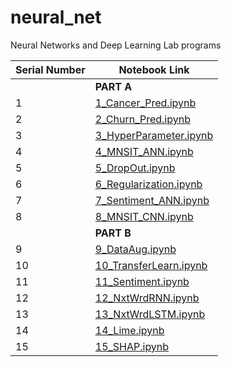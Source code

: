 # neural_net
Neural Networks and Deep Learning Lab  programs

| Serial Number | Notebook Link                                     |
|---------------|---------------------------------------------------|
||**PART A**|
| 1             | [1_Cancer_Pred.ipynb](./1_Cancer_Pred.ipynb)      |
| 2             | [2_Churn_Pred.ipynb](./2_Churn_Pred.ipynb)        |
| 3             | [3_HyperParameter.ipynb](./3_HyperParameter.ipynb)  |
| 4             | [4_MNSIT_ANN.ipynb](./4_MNSIT_ANN.ipynb)          |
| 5             | [5_DropOut.ipynb](./5_DropOut.ipynb)              |
| 6             | [6_Regularization.ipynb](./6_Regularization.ipynb)  |
| 7             | [7_Sentiment_ANN.ipynb](./7_Sentiment_ANN.ipynb)    |
| 8             | [8_MNSIT_CNN.ipynb](./8_MNSIT_CNN.ipynb)          |
||**PART B**|
| 9             | [9_DataAug.ipynb](./9_DataAug.ipynb)              |
| 10            | [10_TransferLearn.ipynb](./10_TransferLearn.ipynb)  |
| 11            | [11_Sentiment.ipynb](./11_Sentiment.ipynb)        |
| 12            | [12_NxtWrdRNN.ipynb](./12_NxtWrdRNN.ipynb)        |
| 13            | [13_NxtWrdLSTM.ipynb](./13_NxtWrdLSTM.ipynb)      |
| 14            | [14_Lime.ipynb](./14_Lime.ipynb)                  |
| 15            | [15_SHAP.ipynb](./15_SHAP.ipynb)                  |
